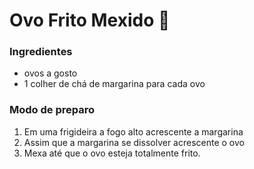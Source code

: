 # Ovo Frito Mexido 🍳

### Ingredientes
- ovos a gosto
- 1 colher de chá de margarina para cada ovo

### Modo de preparo
1. Em uma frigideira a fogo alto acrescente a margarina
2. Assim que a margarina se dissolver acrescente o ovo
3. Mexa até que o ovo esteja totalmente frito.